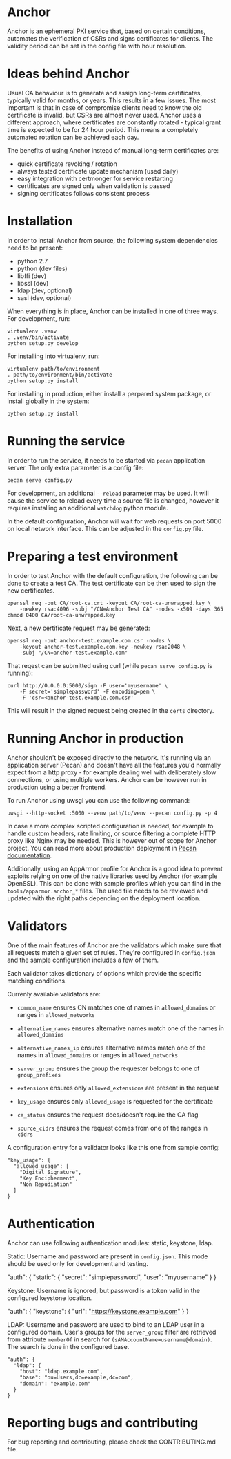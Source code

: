 Anchor
============

Anchor is an ephemeral PKI service that, based on certain conditions,
automates the verification of CSRs and signs certificates for clients.
The validity period can be set in the config file with hour resolution.

Ideas behind Anchor
===================

Usual CA behaviour is to generate and assign long-term certificates, typically
valid for months, or years. This results in a few issues. The most important is
that in case of compromise clients need to know the old certificate is invalid,
but CSRs are almost never used. Anchor uses a different approach, where
certificates are constantly rotated - typical grant time is expected to be for
24 hour period. This means a completely automated rotation can be achieved each
day.

The benefits of using Anchor instead of manual long-term certificates are:

* quick certificate revoking / rotation
* always tested certificate update mechanism (used daily)
* easy integration with certmonger for service restarting
* certificates are signed only when validation is passed
* signing certificates follows consistent process

Installation
============

In order to install Anchor from source, the following system dependencies need
to be present:

* python 2.7
* python (dev files)
* libffi (dev)
* libssl (dev)
* ldap (dev, optional)
* sasl (dev, optional)

When everything is in place, Anchor can be installed in one of three ways. For
development, run:

    virtualenv .venv
    . .venv/bin/activate
    python setup.py develop

For installing into virtualenv, run:

    virtualenv path/to/environment
    . path/to/environment/bin/activate
    python setup.py install

For installing in production, either install a perpared system package, or
install globally in the system:

    python setup.py install

Running the service
===================

In order to run the service, it needs to be started via `pecan` application
server. The only extra parameter is a config file:

    pecan serve config.py

For development, an additional `--reload` parameter may be used. It will cause
the service to reload every time a source file is changed, however it requires
installing an additional `watchdog` python module.

In the default configuration, Anchor will wait for web requests on port 5000 on
local network interface. This can be adjusted in the `config.py` file.

Preparing a test environment
============================

In order to test Anchor with the default configuration, the following can be
done to create a test CA. The test certificate can be then used to sign the new
certificates.

    openssl req -out CA/root-ca.crt -keyout CA/root-ca-unwrapped.key \
        -newkey rsa:4096 -subj "/CN=Anchor Test CA" -nodes -x509 -days 365
    chmod 0400 CA/root-ca-unwrapped.key

Next, a new certificate request may be generated:

    openssl req -out anchor-test.example.com.csr -nodes \
        -keyout anchor-test.example.com.key -newkey rsa:2048 \
        -subj "/CN=anchor-test.example.com"

That reqest can be submitted using curl (while `pecan serve config.py` is
running):

    curl http://0.0.0.0:5000/sign -F user='myusername' \
        -F secret='simplepassword' -F encoding=pem \
        -F 'csr=<anchor-test.example.com.csr'

This will result in the signed request being created in the `certs` directory.

Running Anchor in production
============================

Anchor shouldn't be exposed directly to the network. It's running via an
application server (Pecan) and doesn't have all the features you'd normally
expect from a http proxy - for example dealing well with deliberately slow
connections, or using multiple workers. Anchor can be however run in production
using a better frontend.

To run Anchor using uwsgi you can use the following command:

    uwsgi --http-socket :5000 --venv path/to/venv --pecan config.py -p 4

In case a more complex scripted configuration is needed, for example to handle
custom headers, rate limiting, or source filtering a complete HTTP proxy like
Nginx may be needed. This is however out of scope for Anchor project. You can
read more about production deployment in
[Pecan documentation](http://pecan.readthedocs.org/en/latest/deployment.html).

Additionally, using an AppArmor profile for Anchor is a good idea to prevent
exploits relying on one of the native libraries used by Anchor (for example
OpenSSL). This can be done with sample profiles which you can find in the
`tools/apparmor.anchor_*` files. The used file needs to be reviewed and updated
with the right paths depending on the deployment location.

Validators
==========

One of the main features of Anchor are the validators which make sure that all
requests match a given set of rules. They're configured in `config.json` and
the sample configuration includes a few of them.

Each validator takes dictionary of options which provide the specific matching
conditions.

Currenly available validators are:

* `common_name` ensures CN matches one of names in `allowed_domains` or ranges
  in `allowed_networks`

* `alternative_names` ensures alternative names match one of the names in
  `allowed_domains`

* `alternative_names_ip` ensures alternative names match one of the names in
  `allowed_domains` or ranges in `allowed_networks`

* `server_group` ensures the group the requester belongs to one of
  `group_prefixes`

* `extensions` ensures only `allowed_extensions` are present in the request

* `key_usage` ensures only `allowed_usage` is requested for the certificate

* `ca_status` ensures the request does/doesn't require the CA flag

* `source_cidrs` ensures the request comes from one of the ranges in `cidrs`

A configuration entry for a validator looks like this one from sample config:

    "key_usage": {
      "allowed_usage": [
        "Digital Signature",
        "Key Encipherment",
        "Non Repudiation"
      ]
    }

Authentication
==============

Anchor can use following authentication modules: static, keystone, ldap.

Static: Username and password are present in `config.json`. This mode should be
used only for development and testing.

  "auth": {
    "static": {
      "secret": "simplepassword",
      "user": "myusername"
    }
  }

Keystone: Username is ignored, but password is a token valid in the configured
keystone location.

  "auth": {
    "keystone": {
      "url": "https://keystone.example.com"
    }
  }

LDAP: Username and password are used to bind to an LDAP user in a configured
domain. User's groups for the `server_group` filter are retrieved from
attribute `memberOf` in search for `(sAMAccountName=username@domain)`. The
search is done in the configured base.

    "auth": {
      "ldap": {
        "host": "ldap.example.com",
        "base": "ou=Users,dc=example,dc=com",
        "domain": "example.com"
      }
    }

Reporting bugs and contributing
===============================

For bug reporting and contributing, please check the CONTRIBUTING.md file.
